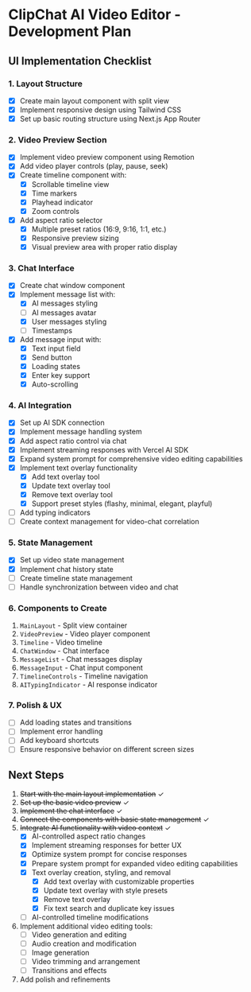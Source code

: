 # ClipChat AI Video Editor - Development Plan

## UI Implementation Checklist

### 1. Layout Structure

- [x] Create main layout component with split view
- [x] Implement responsive design using Tailwind CSS
- [x] Set up basic routing structure using Next.js App Router

### 2. Video Preview Section

- [x] Implement video preview component using Remotion
- [x] Add video player controls (play, pause, seek)
- [x] Create timeline component with:
  - [x] Scrollable timeline view
  - [x] Time markers
  - [x] Playhead indicator
  - [x] Zoom controls
- [x] Add aspect ratio selector
  - [x] Multiple preset ratios (16:9, 9:16, 1:1, etc.)
  - [x] Responsive preview sizing
  - [x] Visual preview area with proper ratio display

### 3. Chat Interface

- [x] Create chat window component
- [x] Implement message list with:
  - [x] AI messages styling
  - [ ] AI messages avatar
  - [x] User messages styling
  - [ ] Timestamps
- [x] Add message input with:
  - [x] Text input field
  - [x] Send button
  - [x] Loading states
  - [x] Enter key support
  - [x] Auto-scrolling

### 4. AI Integration

- [x] Set up AI SDK connection
- [x] Implement message handling system
- [x] Add aspect ratio control via chat
- [x] Implement streaming responses with Vercel AI SDK
- [x] Expand system prompt for comprehensive video editing capabilities
- [x] Implement text overlay functionality
  - [x] Add text overlay tool
  - [x] Update text overlay tool
  - [x] Remove text overlay tool
  - [x] Support preset styles (flashy, minimal, elegant, playful)
- [ ] Add typing indicators
- [ ] Create context management for video-chat correlation

### 5. State Management

- [x] Set up video state management
- [x] Implement chat history state
- [ ] Create timeline state management
- [ ] Handle synchronization between video and chat

### 6. Components to Create

1. `MainLayout` - Split view container
2. `VideoPreview` - Video player component
3. `Timeline` - Video timeline
4. `ChatWindow` - Chat interface
5. `MessageList` - Chat messages display
6. `MessageInput` - Chat input component
7. `TimelineControls` - Timeline navigation
8. `AITypingIndicator` - AI response indicator

### 7. Polish & UX

- [ ] Add loading states and transitions
- [ ] Implement error handling
- [ ] Add keyboard shortcuts
- [ ] Ensure responsive behavior on different screen sizes

## Next Steps

1. ~~Start with the main layout implementation~~ ✓
2. ~~Set up the basic video preview~~ ✓
3. ~~Implement the chat interface~~ ✓
4. ~~Connect the components with basic state management~~ ✓
5. ~~Integrate AI functionality with video context~~ ✓
   - [x] AI-controlled aspect ratio changes
   - [x] Implement streaming responses for better UX
   - [x] Optimize system prompt for concise responses
   - [x] Prepare system prompt for expanded video editing capabilities
   - [x] Text overlay creation, styling, and removal
     - [x] Add text overlay with customizable properties
     - [x] Update text overlay with style presets
     - [x] Remove text overlay
     - [x] Fix text search and duplicate key issues
   - [ ] AI-controlled timeline modifications
6. Implement additional video editing tools:
   - [ ] Video generation and editing
   - [ ] Audio creation and modification
   - [ ] Image generation
   - [ ] Video trimming and arrangement
   - [ ] Transitions and effects
7. Add polish and refinements
